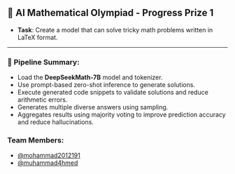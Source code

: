 ## 📝 **AI Mathematical Olympiad - Progress Prize 1**

- **Task**: Create a model that can solve tricky math problems written in LaTeX format.

---

### 📂 **Pipeline Summary**:
   - Load the **DeepSeekMath-7B** model and tokenizer.
   - Use prompt-based zero-shot inference to generate solutions.
   - Execute generated code snippets to validate solutions and reduce arithmetic errors.
   - Generates multiple diverse answers using sampling.
   - Aggregates results using majority voting to improve prediction accuracy and reduce hallucinations.

### **Team Members**:
- [@mohammad2012191](https://www.kaggle.com/mohammad2012191)
- [@muhammad4hmed](https://www.kaggle.com/muhammad4hmed)
